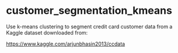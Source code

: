 # customer_segmentation_kmeans
Use k-means clustering to segment credit card customer data from a Kaggle dataset downloaded from:

https://www.kaggle.com/arjunbhasin2013/ccdata

